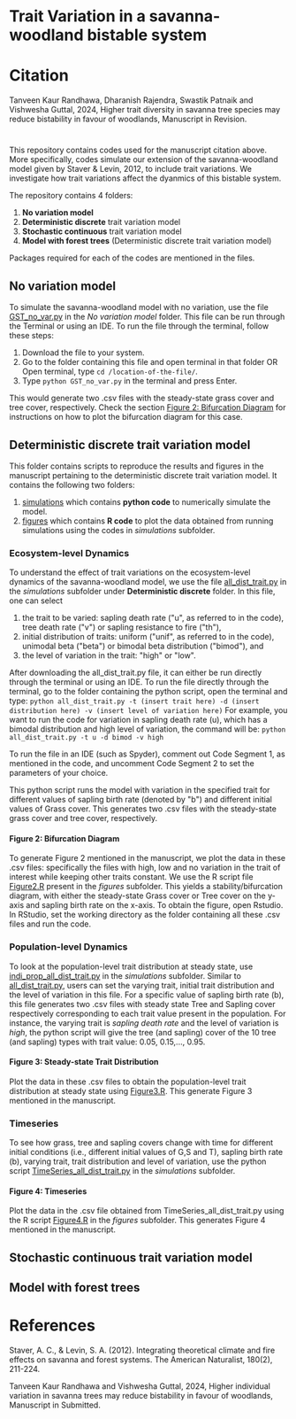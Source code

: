 # Trait Variation in a savanna-woodland bistable system

# Citation
Tanveen Kaur Randhawa, Dharanish Rajendra, Swastik Patnaik and Vishwesha Guttal, 2024, Higher trait diversity in savanna tree species may reduce bistability in favour of woodlands, Manuscript in Revision. 

#
This repository contains codes used for the manuscript citation above. More specifically, codes simulate our extension of the savanna-woodland model given by Staver & Levin, 2012, to include trait variations. We investigate how trait variations affect the dyanmics of this bistable system. 

The repository contains 4 folders:
1. **No variation model**
2. **Deterministic discrete** trait variation model
3. **Stochastic continuous** trait variation model
4. **Model with forest trees** (Deterministic discrete trait variation model)

Packages required for each of the codes are mentioned in the files. 

## No variation model

To simulate the savanna-woodland model with no variation, use the file [GST_no_var.py](https://github.com/tee-lab/trait-variation/blob/e0e9ab6abd318fda2c72cf902a35fa9ea64995f3/No%20variation%20model/GST_no_var.R) in the *No variation model* folder. This file can be run through the Terminal or using an IDE. To run the file through the terminal, follow these steps:
1. Download the file to your system. 
2. Go to the folder containing this file and open terminal in that folder OR Open terminal, type `cd /location-of-the-file/`.
3. Type `python GST_no_var.py` in the terminal and press Enter.

This would generate two .csv files with the steady-state grass cover and tree cover, respectively.
Check the section [Figure 2: Bifurcation Diagram](#figure-2\:-bifurcation-diagram) for instructions on how to plot the bifurcation diagram for this case.

## Deterministic discrete trait variation model

This folder contains scripts to reproduce the results and figures in the manuscript pertaining to the deterministic discrete trait variation model. It contains the following two folders:
1. [simulations](https://github.com/tee-lab/trait-variation/tree/e0e9ab6abd318fda2c72cf902a35fa9ea64995f3/Deterministic%20discrete/simulations) which contains **python code** to numerically simulate the model.
2. [figures](https://github.com/tee-lab/trait-variation/tree/e0e9ab6abd318fda2c72cf902a35fa9ea64995f3/Deterministic%20discrete/figures) which contains **R code** to plot the data obtained from running simulations using the codes in *simulations* subfolder.

### Ecosystem-level Dynamics
To understand the effect of trait variations on the ecosystem-level dynamics of the savanna-woodland model, we use the file [all_dist_trait.py](https://github.com/tee-lab/trait-variation/blob/e0e9ab6abd318fda2c72cf902a35fa9ea64995f3/Deterministic%20discrete/simulations/all_dist_trait.py) in the *simulations* subfolder under **Deterministic discrete** folder. In this file, one can select 
1. the trait to be varied: sapling death rate ("u", as referred to in the code), tree death rate ("v") or sapling resistance to fire ("th"),
2. initial distribution of traits: uniform ("unif", as referred to in the code), unimodal beta ("beta") or bimodal beta distribution ("bimod"), and
3. the level of variation in the trait: "high" or "low".

After downloading the all_dist_trait.py file, it can either be run directly through the terminal or using an IDE. To run the file directly through the terminal, go to the folder containing the python script, open the terminal and type:
`python all_dist_trait.py -t (insert trait here) -d (insert distribution here) -v (insert level of variation here)`
For example, you want to run the code for variation in sapling death rate (u), which has a bimodal distribution and high level of variation, the command will be:
`python all_dist_trait.py -t u -d bimod -v high`

To run the file in an IDE (such as Spyder), comment out Code Segment 1, as mentioned in the code, and uncomment Code Segment 2 to set the parameters of your choice.

This python script runs the model with variation in the specified trait for different values of sapling birth rate (denoted by "b") and different initial values of Grass cover.
This generates two .csv files with the steady-state grass cover and tree cover, respectively.

#### Figure 2: Bifurcation Diagram
To generate Figure 2 mentioned in the manuscript, we plot the data in these .csv files: specifically the files with high, low and no variation in the trait of interest while keeping other traits constant. We use the R script file [Figure2.R](https://github.com/tee-lab/trait-variation/blob/e0e9ab6abd318fda2c72cf902a35fa9ea64995f3/Deterministic%20discrete/figures/Figure2.R) present in the *figures* subfolder. This yields a stability/bifurcation diagram, with either the steady-state Grass cover or Tree cover on the y-axis and sapling birth rate on the x-axis. 
To obtain the figure, open Rstudio. In RStudio, set the working directory as the folder containing all these .csv files and run the code.

### Population-level Dynamics

To look at the population-level trait distribution at steady state, use [indi_prop_all_dist_trait.py](https://github.com/tee-lab/trait-variation/blob/e0e9ab6abd318fda2c72cf902a35fa9ea64995f3/Deterministic%20discrete/simulations/indi_prop_all_dist_trait.py) in the *simulations* subfolder. Similar to [all_dist_trait.py](https://github.com/tee-lab/trait-variation/blob/e0e9ab6abd318fda2c72cf902a35fa9ea64995f3/Deterministic%20discrete/simulations/all_dist_trait.py), users can set the varying trait, initial trait distribution and the level of variation in this file. For a specific value of sapling birth rate (b), this file generates two .csv files with steady state Tree and Sapling cover respectively corresponding to each trait value present in the population. For instance, the varying trait is *sapling death rate* and the level of variation is *high*, the python script will give the tree (and sapling) cover of the 10 tree (and sapling) types with trait value: 0.05, 0.15,..., 0.95. 

#### Figure 3: Steady-state Trait Distribution

Plot the data in these .csv files to obtain the population-level trait distribution at steady state using [Figure3.R](https://github.com/tee-lab/trait-variation/blob/e0e9ab6abd318fda2c72cf902a35fa9ea64995f3/Deterministic%20discrete/figures/Figure3.R). This generate Figure 3 mentioned in the manuscript.

### Timeseries

To see how grass, tree and sapling covers change with time for different initial conditions (i.e., different initial values of G,S and T), sapling birth rate (b), varying trait, trait distribution and level of variation, use the python script [TimeSeries_all_dist_trait.py](https://github.com/tee-lab/trait-variation/blob/e0e9ab6abd318fda2c72cf902a35fa9ea64995f3/Deterministic%20discrete/simulations/TimeSeries_all_dist_trait.py) in the *simulations* subfolder.

#### Figure 4: Timeseries

Plot the data in the .csv file obtained from TimeSeries_all_dist_trait.py using the R script [Figure4.R](https://github.com/tee-lab/trait-variation/blob/e0e9ab6abd318fda2c72cf902a35fa9ea64995f3/Deterministic%20discrete/figures/Figure4.R) in the *figures* subfolder. This generates Figure 4 mentioned in the manuscript.

## Stochastic continuous trait variation model

## Model with forest trees


# References
Staver, A. C., & Levin, S. A. (2012). Integrating theoretical climate and fire effects on savanna and forest systems. The American Naturalist, 180(2), 211-224.

Tanveen Kaur Randhawa and Vishwesha Guttal, 2024, Higher individual variation in savanna trees may reduce bistability in favour of woodlands, Manuscript in Submitted. 

<!-- (To run the model for 100 or 1000 sapling or tree types, use the file [INSERT FILE NAME]. This generates Figure S1 in Supplementary Information.)--!>

